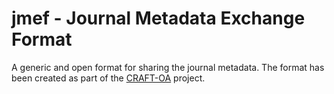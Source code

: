 # jmef - Journal Metadata Exchange Format
A generic and open format for sharing the journal metadata. The format has been created as part of the [CRAFT-OA](https://www.craft-oa.eu/) project.
